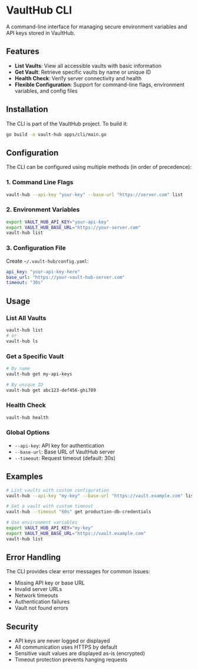 # VaultHub CLI

A command-line interface for managing secure environment variables and API keys stored in VaultHub.

## Features

- **List Vaults**: View all accessible vaults with basic information
- **Get Vault**: Retrieve specific vaults by name or unique ID
- **Health Check**: Verify server connectivity and health
- **Flexible Configuration**: Support for command-line flags, environment variables, and config files

## Installation

The CLI is part of the VaultHub project. To build it:

```bash
go build -o vault-hub apps/cli/main.go
```

## Configuration

The CLI can be configured using multiple methods (in order of precedence):

### 1. Command Line Flags

```bash
vault-hub --api-key "your-key" --base-url "https://server.com" list
```

### 2. Environment Variables

```bash
export VAULT_HUB_API_KEY="your-api-key"
export VAULT_HUB_BASE_URL="https://your-server.com"
vault-hub list
```

### 3. Configuration File

Create `~/.vault-hub/config.yaml`:

```yaml
api_key: "your-api-key-here"
base_url: "https://your-vault-hub-server.com"
timeout: "30s"
```

## Usage

### List All Vaults

```bash
vault-hub list
# or
vault-hub ls
```

### Get a Specific Vault

```bash
# By name
vault-hub get my-api-keys

# By unique ID
vault-hub get abc123-def456-ghi789
```

### Health Check

```bash
vault-hub health
```

### Global Options

- `--api-key`: API key for authentication
- `--base-url`: Base URL of VaultHub server
- `--timeout`: Request timeout (default: 30s)

## Examples

```bash
# List vaults with custom configuration
vault-hub --api-key "my-key" --base-url "https://vault.example.com" list

# Get a vault with custom timeout
vault-hub --timeout "60s" get production-db-credentials

# Use environment variables
export VAULT_HUB_API_KEY="my-key"
export VAULT_HUB_BASE_URL="https://vault.example.com"
vault-hub list
```

## Error Handling

The CLI provides clear error messages for common issues:

- Missing API key or base URL
- Invalid server URLs
- Network timeouts
- Authentication failures
- Vault not found errors

## Security

- API keys are never logged or displayed
- All communication uses HTTPS by default
- Sensitive vault values are displayed as-is (encrypted)
- Timeout protection prevents hanging requests